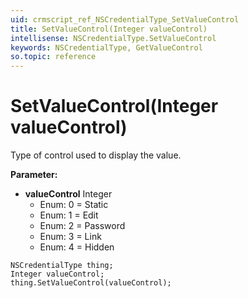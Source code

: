 ```yaml
---
uid: crmscript_ref_NSCredentialType_SetValueControl
title: SetValueControl(Integer valueControl)
intellisense: NSCredentialType.SetValueControl
keywords: NSCredentialType, GetValueControl
so.topic: reference
---
```


# SetValueControl(Integer valueControl)

Type of control used to display the value.

**Parameter:** 
 - **valueControl** Integer
     - Enum: 0 = Static 
     - Enum: 1 = Edit 
     - Enum: 2 = Password 
     - Enum: 3 = Link 
     - Enum: 4 = Hidden 

```crmscript
NSCredentialType thing;
Integer valueControl;
thing.SetValueControl(valueControl);
```

